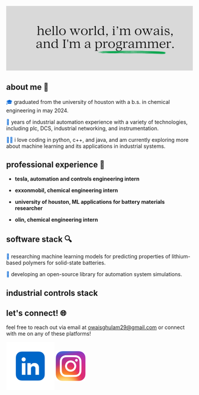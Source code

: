 <p align="center">
  <img src="https://github.com/OwaisGhulam/OwaisGhulam/blob/main/banner.png" width="1000px" alt="owais ghulam - engineer">
</p>


## about me 📘

<span style="color: #0366d6;">🎓</span> graduated from the university of houston with a b.s. in chemical engineering in may 2024.

<span style="color: #0366d6;">🔧</span> years of industrial automation experience with a variety of technologies, including plc, DCS, industrial networking, and instrumentation.

<span style="color: #0366d6;">👨‍💻</span> i love coding in python, c++, and java, and am currently exploring more about machine learning and its applications in industrial systems.

## professional experience 💼

- **tesla, automation and controls engineering intern**

- **exxonmobil, chemical engineering intern**

- **university of houston, ML applications for battery materials researcher**

- **olin, chemical engineering intern**

## software stack 🔍

<span style="color: #0366d6;">🔬</span> researching machine learning models for predicting properties of lithium-based polymers for solid-state batteries.

<span style="color: #0366d6;">🚀</span> developing an open-source library for automation system simulations.

## industrial controls stack

## let's connect! 🌐

feel free to reach out via email at owaisghulam29@gmail.com or connect with me on any of these platforms!
<p align="left">
<a href="https://linkedin.com/in/owaisg" target="blank"><img align="center" src="https://github.com/OwaisGhulam/OwaisGhulam/blob/main/linkedin.jpeg" alt="LinkedIn" height="130" width="130" /></a>
<a href="https://instagram.com/owaisghulam_" target="blank"><img align="center" src="https://github.com/OwaisGhulam/OwaisGhulam/blob/main/Instagram_icon.png" alt="Instagram" height="80" width="80" /></a>
</p>

